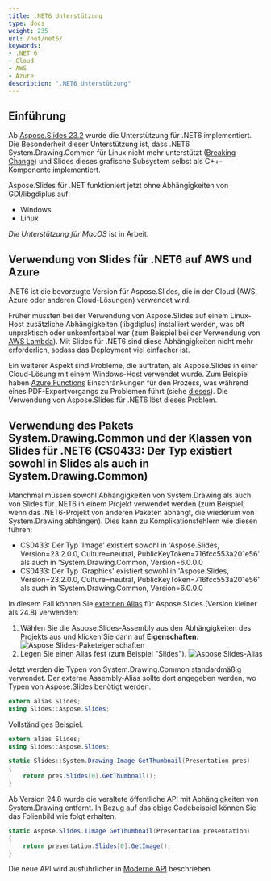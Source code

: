```yaml
---
title: .NET6 Unterstützung
type: docs
weight: 235
url: /net/net6/
keywords: 
- .NET 6
- Cloud
- AWS
- Azure
description: ".NET6 Unterstützung"
---
```


## Einführung

Ab [Aspose.Slides 23.2](https://www.nuget.org/packages/Aspose.Slides.NET/23.2.0) wurde die Unterstützung für .NET6 implementiert. Die Besonderheit dieser Unterstützung ist, dass .NET6 System.Drawing.Common für Linux nicht mehr unterstützt ([Breaking Change](https://learn.microsoft.com/en-us/dotnet/core/compatibility/core-libraries/6.0/system-drawing-common-windows-only)) und Slides dieses grafische Subsystem selbst als C++-Komponente implementiert.

Aspose.Slides für .NET funktioniert jetzt ohne Abhängigkeiten von GDI/libgdiplus auf:
* Windows
* Linux

_Die Unterstützung für MacOS_ ist in Arbeit.

## Verwendung von Slides für .NET6 auf AWS und Azure

.NET6 ist die bevorzugte Version für Aspose.Slides, die in der Cloud (AWS, Azure oder anderen Cloud-Lösungen) verwendet wird.

Früher mussten bei der Verwendung von Aspose.Slides auf einem Linux-Host zusätzliche Abhängigkeiten (libgdiplus) installiert werden, was oft unpraktisch oder unkomfortabel war (zum Beispiel bei der Verwendung von [AWS Lambda](https://aws.amazon.com/lambda)). Mit Slides für .NET6 sind diese Abhängigkeiten nicht mehr erforderlich, sodass das Deployment viel einfacher ist.

Ein weiterer Aspekt sind Probleme, die auftraten, als Aspose.Slides in einer Cloud-Lösung mit einem Windows-Host verwendet wurde. Zum Beispiel haben [Azure Functions](https://learn.microsoft.com/en-us/azure/azure-functions/functions-overview) Einschränkungen für den Prozess, was während eines PDF-Exportvorgangs zu Problemen führt (siehe [dieses](https://github.com/projectkudu/kudu/wiki/Azure-Web-App-sandbox#unsupported-frameworks)). Die Verwendung von Aspose.Slides für .NET6 löst dieses Problem.

## Verwendung des Pakets System.Drawing.Common und der Klassen von Slides für .NET6 (CS0433: Der Typ existiert sowohl in Slides als auch in System.Drawing.Common)

Manchmal müssen sowohl Abhängigkeiten von System.Drawing als auch von Slides für .NET6 in einem Projekt verwendet werden (zum Beispiel, wenn das .NET6-Projekt von anderen Paketen abhängt, die wiederum von System.Drawing abhängen). Dies kann zu Komplikationsfehlern wie diesen führen:

* CS0433: Der Typ 'Image' existiert sowohl in 'Aspose.Slides, Version=23.2.0.0, Culture=neutral, PublicKeyToken=716fcc553a201e56' als auch in 'System.Drawing.Common, Version=6.0.0.0
* CS0433: Der Typ 'Graphics' existiert sowohl in 'Aspose.Slides, Version=23.2.0.0, Culture=neutral, PublicKeyToken=716fcc553a201e56' als auch in 'System.Drawing.Common, Version=6.0.0.0

In diesem Fall können Sie [externen Alias](https://learn.microsoft.com/en-us/dotnet/csharp/language-reference/keywords/extern-alias) für Aspose.Slides (Version kleiner als 24.8) verwenden:
1) Wählen Sie die Aspose.Slides-Assembly aus den Abhängigkeiten des Projekts aus und klicken Sie dann auf **Eigenschaften**.
  ![Aspose Slides-Paketeigenschaften](package_properties.png)
2) Legen Sie einen Alias fest (zum Beispiel "Slides").
  ![Aspose Slides-Alias](set_alias.png)

Jetzt werden die Typen von System.Drawing.Common standardmäßig verwendet. Der externe Assembly-Alias sollte dort angegeben werden, wo Typen von Aspose.Slides benötigt werden.

```c#
extern alias Slides;
using Slides::Aspose.Slides;
```

Vollständiges Beispiel:

```c#
extern alias Slides;
using Slides::Aspose.Slides;

static Slides::System.Drawing.Image GetThumbnail(Presentation pres)
{
    return pres.Slides[0].GetThumbnail();
}
```

Ab Version 24.8 wurde die veraltete öffentliche API mit Abhängigkeiten von System.Drawing entfernt. In Bezug auf das obige Codebeispiel können Sie das Folienbild wie folgt erhalten.

```cs
static Aspose.Slides.IImage GetThumbnail(Presentation presentation)
{
    return presentation.Slides[0].GetImage();
}
```
Die neue API wird ausführlicher in [Moderne API](/net/modern-api/) beschrieben.